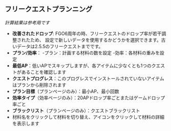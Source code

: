 ## フリークエストプランニング

*計算結果は参考用です*
- **改善されたドロップ**: FGO6周年の時、フリークエストのドロップ率が若干調整されたため、
設定で新しいデータを使用するかどうかを選択できます。古いデータは2.5.5のフリークエストまでです。
- **プラン/効率**：
   -プラン：計画する材料の数を設定
   -効率：各材料の重みを設定
- **最低AP**：低いAPでスキップしますが、各アイテムに少なくとも1つのクエストがあることを確認します
- **クエストプログレス**：このプログレスでインストールされていないアイテムはプランから削除されます
- **プラン目標**（プランページのみ）：最小AP、最小回数
- **効率タイプ**（効率ページのみ）：20APドロップ率ごとまたはゲームドロップ率ごと
- **ブラックリスト**（プランページのみ）：クエストブラックリスト
- 材料名をクリックして材料を切り替え、アイコンをクリックして材料の詳細を表示します
